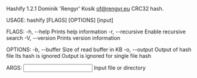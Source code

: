 Hashify 1.2.1
Dominik 'Rengyr' Kosík <of@rengyr.eu>
CRC32 hash.

USAGE:
    hashify [FLAGS] [OPTIONS] [input]

FLAGS:
    -h, --help         Prints help information
    -r, --recursive    Enable recursive search
    -V, --version      Prints version information

OPTIONS:
    -b, --buffer <buffer>    Size of read buffer in KB
    -o, --output <output>    Output of hash file
                             Its hash is ignored
                             Output is ignored for single file hash

ARGS:
    <input>    Input file or directory